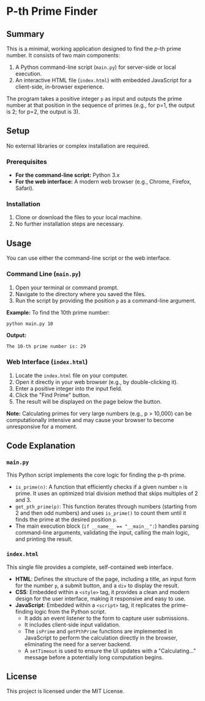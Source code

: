 # P-th Prime Finder

## Summary

This is a minimal, working application designed to find the *p*-th prime number. It consists of two main components:
1.  A Python command-line script (`main.py`) for server-side or local execution.
2.  An interactive HTML file (`index.html`) with embedded JavaScript for a client-side, in-browser experience.

The program takes a positive integer `p` as input and outputs the prime number at that position in the sequence of primes (e.g., for p=1, the output is 2; for p=2, the output is 3).

## Setup

No external libraries or complex installation are required.

### Prerequisites

*   **For the command-line script:** Python 3.x
*   **For the web interface:** A modern web browser (e.g., Chrome, Firefox, Safari).

### Installation

1.  Clone or download the files to your local machine.
2.  No further installation steps are necessary.

## Usage

You can use either the command-line script or the web interface.

### Command Line (`main.py`)

1.  Open your terminal or command prompt.
2.  Navigate to the directory where you saved the files.
3.  Run the script by providing the position `p` as a command-line argument.

**Example:**
To find the 10th prime number:
```bash
python main.py 10
```

**Output:**
```
The 10-th prime number is: 29
```

### Web Interface (`index.html`)

1.  Locate the `index.html` file on your computer.
2.  Open it directly in your web browser (e.g., by double-clicking it).
3.  Enter a positive integer into the input field.
4.  Click the "Find Prime" button.
5.  The result will be displayed on the page below the button.

**Note:** Calculating primes for very large numbers (e.g., p > 10,000) can be computationally intensive and may cause your browser to become unresponsive for a moment.

## Code Explanation

### `main.py`

This Python script implements the core logic for finding the p-th prime.

*   `is_prime(n)`: A function that efficiently checks if a given number `n` is prime. It uses an optimized trial division method that skips multiples of 2 and 3.
*   `get_pth_prime(p)`: This function iterates through numbers (starting from 2 and then odd numbers) and uses `is_prime()` to count them until it finds the prime at the desired position `p`.
*   The main execution block (`if __name__ == "__main__":`) handles parsing command-line arguments, validating the input, calling the main logic, and printing the result.

### `index.html`

This single file provides a complete, self-contained web interface.

*   **HTML**: Defines the structure of the page, including a title, an input form for the number `p`, a submit button, and a `div` to display the result.
*   **CSS**: Embedded within a `<style>` tag, it provides a clean and modern design for the user interface, making it responsive and easy to use.
*   **JavaScript**: Embedded within a `<script>` tag, it replicates the prime-finding logic from the Python script.
    *   It adds an event listener to the form to capture user submissions.
    *   It includes client-side input validation.
    *   The `isPrime` and `getPthPrime` functions are implemented in JavaScript to perform the calculation directly in the browser, eliminating the need for a server backend.
    *   A `setTimeout` is used to ensure the UI updates with a "Calculating..." message before a potentially long computation begins.

## License

This project is licensed under the MIT License.
